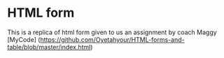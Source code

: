 # HTML form
This is a replica of html form given to us an assignment by coach Maggy
[MyCode] (https://github.com/Oyetahyour/HTML-forms-and-table/blob/master/index.html)
